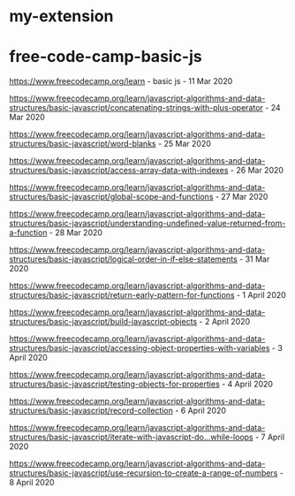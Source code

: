 # my-extension
# free-code-camp-basic-js

https://www.freecodecamp.org/learn - basic js - 11 Mar 2020

https://www.freecodecamp.org/learn/javascript-algorithms-and-data-structures/basic-javascript/concatenating-strings-with-plus-operator - 24 Mar 2020


https://www.freecodecamp.org/learn/javascript-algorithms-and-data-structures/basic-javascript/word-blanks - 25 Mar 2020

https://www.freecodecamp.org/learn/javascript-algorithms-and-data-structures/basic-javascript/access-array-data-with-indexes - 26 Mar 2020

https://www.freecodecamp.org/learn/javascript-algorithms-and-data-structures/basic-javascript/global-scope-and-functions - 27 Mar 2020

https://www.freecodecamp.org/learn/javascript-algorithms-and-data-structures/basic-javascript/understanding-undefined-value-returned-from-a-function - 28 Mar 2020

https://www.freecodecamp.org/learn/javascript-algorithms-and-data-structures/basic-javascript/logical-order-in-if-else-statements - 31 Mar 2020

https://www.freecodecamp.org/learn/javascript-algorithms-and-data-structures/basic-javascript/return-early-pattern-for-functions - 1 April 2020

https://www.freecodecamp.org/learn/javascript-algorithms-and-data-structures/basic-javascript/build-javascript-objects - 2 April 2020

https://www.freecodecamp.org/learn/javascript-algorithms-and-data-structures/basic-javascript/accessing-object-properties-with-variables - 3 April 2020

https://www.freecodecamp.org/learn/javascript-algorithms-and-data-structures/basic-javascript/testing-objects-for-properties - 4 April 2020

https://www.freecodecamp.org/learn/javascript-algorithms-and-data-structures/basic-javascript/record-collection - 6 April 2020

https://www.freecodecamp.org/learn/javascript-algorithms-and-data-structures/basic-javascript/iterate-with-javascript-do...while-loops - 7 April 2020

https://www.freecodecamp.org/learn/javascript-algorithms-and-data-structures/basic-javascript/use-recursion-to-create-a-range-of-numbers - 8 April 2020